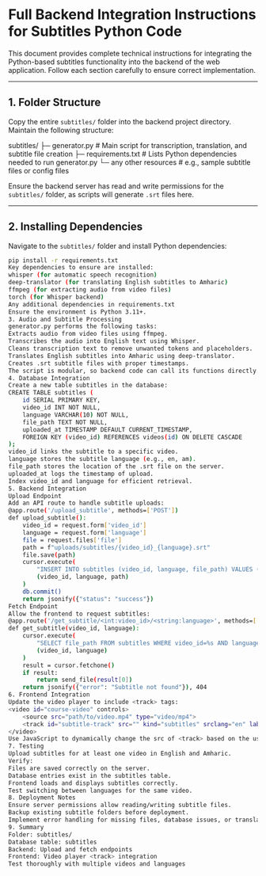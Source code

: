 # Full Backend Integration Instructions for Subtitles Python Code

This document provides complete technical instructions for integrating the Python-based subtitles functionality into the backend of the web application. Follow each section carefully to ensure correct implementation.

---

## 1. Folder Structure

Copy the entire `subtitles/` folder into the backend project directory. Maintain the following structure:

subtitles/
├─ generator.py # Main script for transcription, translation, and subtitle file creation
├─ requirements.txt # Lists Python dependencies needed to run generator.py
└─ any other resources # e.g., sample subtitle files or config files

Ensure the backend server has read and write permissions for the `subtitles/` folder, as scripts will generate `.srt` files here.

---

## 2. Installing Dependencies

Navigate to the `subtitles/` folder and install Python dependencies:

```bash
pip install -r requirements.txt
Key dependencies to ensure are installed:
whisper (for automatic speech recognition)
deep-translator (for translating English subtitles to Amharic)
ffmpeg (for extracting audio from video files)
torch (for Whisper backend)
Any additional dependencies in requirements.txt
Ensure the environment is Python 3.11+.
3. Audio and Subtitle Processing
generator.py performs the following tasks:
Extracts audio from video files using ffmpeg.
Transcribes the audio into English text using Whisper.
Cleans transcription text to remove unwanted tokens and placeholders.
Translates English subtitles into Amharic using deep-translator.
Creates .srt subtitle files with proper timestamps.
The script is modular, so backend code can call its functions directly.
4. Database Integration
Create a new table subtitles in the database:
CREATE TABLE subtitles (
    id SERIAL PRIMARY KEY,
    video_id INT NOT NULL,
    language VARCHAR(10) NOT NULL,
    file_path TEXT NOT NULL,
    uploaded_at TIMESTAMP DEFAULT CURRENT_TIMESTAMP,
    FOREIGN KEY (video_id) REFERENCES videos(id) ON DELETE CASCADE
);
video_id links the subtitle to a specific video.
language stores the subtitle language (e.g., en, am).
file_path stores the location of the .srt file on the server.
uploaded_at logs the timestamp of upload.
Index video_id and language for efficient retrieval.
5. Backend Integration
Upload Endpoint
Add an API route to handle subtitle uploads:
@app.route('/upload_subtitle', methods=['POST'])
def upload_subtitle():
    video_id = request.form['video_id']
    language = request.form['language']
    file = request.files['file']
    path = f"uploads/subtitles/{video_id}_{language}.srt"
    file.save(path)
    cursor.execute(
        "INSERT INTO subtitles (video_id, language, file_path) VALUES (%s, %s, %s)",
        (video_id, language, path)
    )
    db.commit()
    return jsonify({"status": "success"})
Fetch Endpoint
Allow the frontend to request subtitles:
@app.route('/get_subtitle/<int:video_id>/<string:language>', methods=['GET'])
def get_subtitle(video_id, language):
    cursor.execute(
        "SELECT file_path FROM subtitles WHERE video_id=%s AND language=%s",
        (video_id, language)
    )
    result = cursor.fetchone()
    if result:
        return send_file(result[0])
    return jsonify({"error": "Subtitle not found"}), 404
6. Frontend Integration
Update the video player to include <track> tags:
<video id="course-video" controls>
    <source src="path/to/video.mp4" type="video/mp4">
    <track id="subtitle-track" src="" kind="subtitles" srclang="en" label="English" default>
</video>
Use JavaScript to dynamically change the src of <track> based on the user-selected language via the /get_subtitle endpoint.
7. Testing
Upload subtitles for at least one video in English and Amharic.
Verify:
Files are saved correctly on the server.
Database entries exist in the subtitles table.
Frontend loads and displays subtitles correctly.
Test switching between languages for the same video.
8. Deployment Notes
Ensure server permissions allow reading/writing subtitle files.
Backup existing subtitle folders before deployment.
Implement error handling for missing files, database issues, or translation failures.
9. Summary
Folder: subtitles/
Database table: subtitles
Backend: Upload and fetch endpoints
Frontend: Video player <track> integration
Test thoroughly with multiple videos and languages